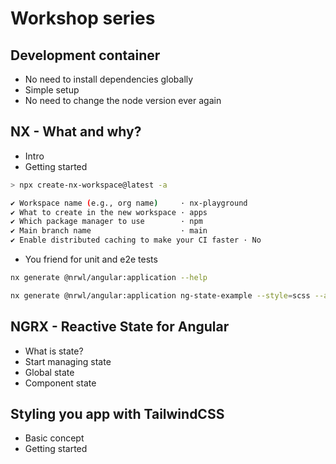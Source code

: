 # Workshop series

## Development container

- No need to install dependencies globally
- Simple setup
- No need to change the node version ever again

## NX - What and why?

- Intro
- Getting started

```bash
> npx create-nx-workspace@latest -a

✔ Workspace name (e.g., org name)     · nx-playground
✔ What to create in the new workspace · apps
✔ Which package manager to use        · npm
✔ Main branch name                    · main
✔ Enable distributed caching to make your CI faster · No
```

- You friend for unit and e2e tests

```bash
nx generate @nrwl/angular:application --help
```

```bash
nx generate @nrwl/angular:application ng-state-example --style=scss --addTailwind --routing --standalone --standaloneConfig --no-interactive
```

## NGRX - Reactive State for Angular

- What is state?
- Start managing state
- Global state
- Component state

## Styling you app with TailwindCSS

- Basic concept
- Getting started
